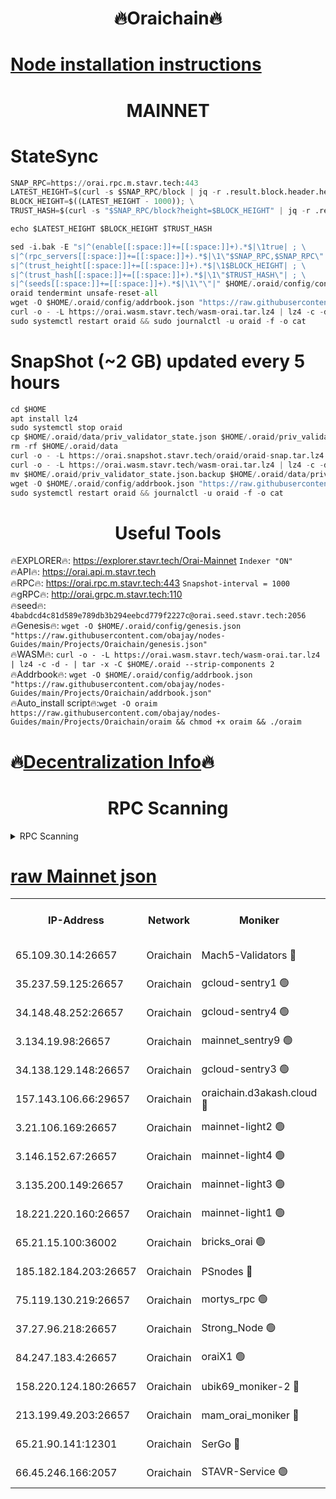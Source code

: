 <h1 align="center"> 🔥Oraichain🔥</h1>

[Node installation instructions](https://github.com/obajay/nodes-Guides/tree/main/Projects/Oraichain)
=
<h1 align="center"> MAINNET</h1>

# StateSync
```python
SNAP_RPC=https://orai.rpc.m.stavr.tech:443
LATEST_HEIGHT=$(curl -s $SNAP_RPC/block | jq -r .result.block.header.height); \
BLOCK_HEIGHT=$((LATEST_HEIGHT - 1000)); \
TRUST_HASH=$(curl -s "$SNAP_RPC/block?height=$BLOCK_HEIGHT" | jq -r .result.block_id.hash)

echo $LATEST_HEIGHT $BLOCK_HEIGHT $TRUST_HASH

sed -i.bak -E "s|^(enable[[:space:]]+=[[:space:]]+).*$|\1true| ; \
s|^(rpc_servers[[:space:]]+=[[:space:]]+).*$|\1\"$SNAP_RPC,$SNAP_RPC\"| ; \
s|^(trust_height[[:space:]]+=[[:space:]]+).*$|\1$BLOCK_HEIGHT| ; \
s|^(trust_hash[[:space:]]+=[[:space:]]+).*$|\1\"$TRUST_HASH\"| ; \
s|^(seeds[[:space:]]+=[[:space:]]+).*$|\1\"\"|" $HOME/.oraid/config/config.toml
oraid tendermint unsafe-reset-all
wget -O $HOME/.oraid/config/addrbook.json "https://raw.githubusercontent.com/obajay/nodes-Guides/main/Projects/Oraichain/addrbook.json"
curl -o - -L https://orai.wasm.stavr.tech/wasm-orai.tar.lz4 | lz4 -c -d - | tar -x -C $HOME/.oraid --strip-components 2
sudo systemctl restart oraid && sudo journalctl -u oraid -f -o cat
```
# SnapShot (~2 GB) updated every 5 hours
```python
cd $HOME
apt install lz4
sudo systemctl stop oraid
cp $HOME/.oraid/data/priv_validator_state.json $HOME/.oraid/priv_validator_state.json.backup
rm -rf $HOME/.oraid/data
curl -o - -L https://orai.snapshot.stavr.tech/oraid/oraid-snap.tar.lz4 | lz4 -c -d - | tar -x -C $HOME/.oraid --strip-components 2
curl -o - -L https://orai.wasm.stavr.tech/wasm-orai.tar.lz4 | lz4 -c -d - | tar -x -C $HOME/.oraid --strip-components 2
mv $HOME/.oraid/priv_validator_state.json.backup $HOME/.oraid/data/priv_validator_state.json
wget -O $HOME/.oraid/config/addrbook.json "https://raw.githubusercontent.com/obajay/nodes-Guides/main/Projects/Oraichain/addrbook.json"
sudo systemctl restart oraid && journalctl -u oraid -f -o cat
```

 <h1 align="center"> Useful Tools</h1>

🔥EXPLORER🔥:     https://explorer.stavr.tech/Orai-Mainnet        `Indexer "ON"` \
🔥API🔥:          https://orai.api.m.stavr.tech \
🔥RPC🔥:          https://orai.rpc.m.stavr.tech:443              `Snapshot-interval = 1000` \
🔥gRPC🔥:         http://orai.grpc.m.stavr.tech:110 \
🔥seed🔥:      `4babdcd4c81d589e789db3b294eebcd779f2227c@orai.seed.stavr.tech:2056` \
🔥Genesis🔥:   `wget -O $HOME/.oraid/config/genesis.json "https://raw.githubusercontent.com/obajay/nodes-Guides/main/Projects/Oraichain/genesis.json"` \
🔥WASM🔥:      `curl -o - -L https://orai.wasm.stavr.tech/wasm-orai.tar.lz4 | lz4 -c -d - | tar -x -C $HOME/.oraid --strip-components 2` \
🔥Addrbook🔥:  `wget -O $HOME/.oraid/config/addrbook.json "https://raw.githubusercontent.com/obajay/nodes-Guides/main/Projects/Oraichain/addrbook.json"` \
🔥Auto_install script🔥:`wget -O oraim https://raw.githubusercontent.com/obajay/nodes-Guides/main/Projects/Oraichain/oraim && chmod +x oraim && ./oraim`

🔥[Decentralization Info](https://github.com/obajay/StateSync-snapshots/tree/main/Projects/Oraichain/Decentralization)🔥
=
<h1 align="center"> RPC Scanning</h1>

<details>
<summary>RPC Scanning</summary>

<h2 align="center"> We scan nodes in real time every 4 hours. And we provide the final result of RPC endpoints.
We cannot influence the operation of these nodes in any way. </h2>


```python
If Voting Power is higher than 0 --> then the Node is a validator of the network and may be subject to attack and be a potential threat to the chain.
```
```python
We marked such validators with a red symbol
```

</details>

[raw Mainnet json](https://rpc-check.oraim.stavr.tech/oraim/rpc-oraim-result.json)
=


<table><tr><th>IP-Address</th><th>Network</th><th>Moniker</th><th>Latest Block Height</th><th>Earliest Block Height</th><th>Catching Up</th><th>Tx Index</th><th>Voting Power</th><th>Scan Time</th></tr><tr><td>65.109.30.14:26657</td><td>Oraichain</td><td>Mach5-Validators 🔴</td><td>16373771</td><td>0</td><td>False</td><td>off</td><td>212</td><td>2024-03-17T04:07:05.135860450UTC</td></tr><tr><td>35.237.59.125:26657</td><td>Oraichain</td><td>gcloud-sentry1 🟢</td><td>16373721</td><td>1</td><td>False</td><td>on</td><td>0</td><td>2024-03-17T04:06:01.676795842UTC</td></tr><tr><td>34.148.48.252:26657</td><td>Oraichain</td><td>gcloud-sentry4 🟢</td><td>16373729</td><td>1</td><td>False</td><td>on</td><td>0</td><td>2024-03-17T04:06:10.955725299UTC</td></tr><tr><td>3.134.19.98:26657</td><td>Oraichain</td><td>mainnet_sentry9 🟢</td><td>16373745</td><td>1</td><td>False</td><td>on</td><td>0</td><td>2024-03-17T04:06:33.590590425UTC</td></tr><tr><td>34.138.129.148:26657</td><td>Oraichain</td><td>gcloud-sentry3 🟢</td><td>16373759</td><td>1</td><td>False</td><td>on</td><td>0</td><td>2024-03-17T04:06:50.657678296UTC</td></tr><tr><td>157.143.106.66:29657</td><td>Oraichain</td><td>oraichain.d3akash.cloud 🔴</td><td>16373733</td><td>15047495</td><td>False</td><td>on</td><td>177</td><td>2024-03-17T04:06:15.632375396UTC</td></tr><tr><td>3.21.106.169:26657</td><td>Oraichain</td><td>mainnet-light2 🟢</td><td>16373743</td><td>15275144</td><td>False</td><td>on</td><td>0</td><td>2024-03-17T04:06:26.490081725UTC</td></tr><tr><td>3.146.152.67:26657</td><td>Oraichain</td><td>mainnet-light4 🟢</td><td>16373747</td><td>15275144</td><td>False</td><td>on</td><td>0</td><td>2024-03-17T04:06:36.369368575UTC</td></tr><tr><td>3.135.200.149:26657</td><td>Oraichain</td><td>mainnet-light3 🟢</td><td>16373752</td><td>15275144</td><td>False</td><td>on</td><td>0</td><td>2024-03-17T04:06:41.189730505UTC</td></tr><tr><td>18.221.220.160:26657</td><td>Oraichain</td><td>mainnet-light1 🟢</td><td>16373755</td><td>15643601</td><td>False</td><td>on</td><td>0</td><td>2024-03-17T04:06:45.907906323UTC</td></tr><tr><td>65.21.15.100:36002</td><td>Oraichain</td><td>bricks_orai 🟢</td><td>16373777</td><td>15848470</td><td>False</td><td>on</td><td>0</td><td>2024-03-17T04:07:11.554444329UTC</td></tr><tr><td>185.182.184.203:26657</td><td>Oraichain</td><td>PSnodes 🔴</td><td>16373727</td><td>15946937</td><td>False</td><td>off</td><td>27</td><td>2024-03-17T04:06:08.302868619UTC</td></tr><tr><td>75.119.130.219:26657</td><td>Oraichain</td><td>mortys_rpc 🟢</td><td>16373767</td><td>15960001</td><td>False</td><td>on</td><td>0</td><td>2024-03-17T04:07:00.460117616UTC</td></tr><tr><td>37.27.96.218:26657</td><td>Oraichain</td><td>Strong_Node 🟢</td><td>16373779</td><td>16086201</td><td>False</td><td>on</td><td>0</td><td>2024-03-17T04:07:13.983459256UTC</td></tr><tr><td>84.247.183.4:26657</td><td>Oraichain</td><td>oraiX1 🟢</td><td>16373777</td><td>16177601</td><td>False</td><td>on</td><td>0</td><td>2024-03-17T04:07:16.375144821UTC</td></tr><tr><td>158.220.124.180:26657</td><td>Oraichain</td><td>ubik69_moniker-2 🔴</td><td>16373731</td><td>16229001</td><td>False</td><td>on</td><td>1834</td><td>2024-03-17T04:06:13.290123052UTC</td></tr><tr><td>213.199.49.203:26657</td><td>Oraichain</td><td>mam_orai_moniker 🔴</td><td>16373743</td><td>16268001</td><td>False</td><td>on</td><td>5</td><td>2024-03-17T04:06:26.805116726UTC</td></tr><tr><td>65.21.90.141:12301</td><td>Oraichain</td><td>SerGo 🔴</td><td>16373762</td><td>16273762</td><td>False</td><td>off</td><td>1</td><td>2024-03-17T04:06:53.044093372UTC</td></tr><tr><td>66.45.246.166:2057</td><td>Oraichain</td><td>STAVR-Service 🟢</td><td>16371010</td><td>16365101</td><td>False</td><td>on</td><td>0</td><td>2024-03-17T04:06:58.050706581UTC</td></tr></table>
